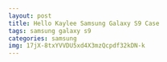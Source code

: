 ```yaml
---
layout: post
title: Hello Kaylee Samsung Galaxy S9 Case
tags: samsung galaxy s9
categories: samsung
img: 17jX-8txYVVDU5xd4X3mzQcpdf32kDN-k
---
```

